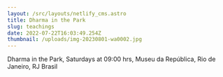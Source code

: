 ```yaml
---
layout: /src/layouts/netlify_cms.astro
title: Dharma in the Park
slug: teachings
date: 2022-07-22T16:03:49.254Z
thumbnail: /uploads/img-20230801-wa0002.jpg
---
```

Dharma in the Park, Saturdays at 09:00 hrs, Museu da República, Rio de Janeiro, RJ Brasil